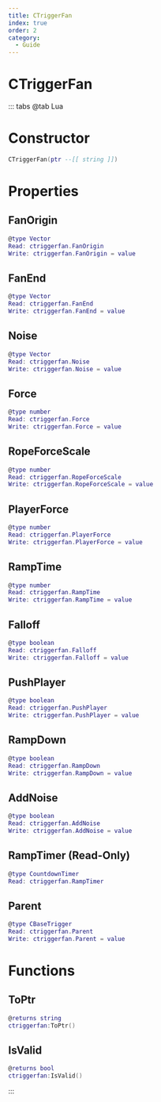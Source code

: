```yaml
---
title: CTriggerFan
index: true
order: 2
category:
  - Guide
---
```


# CTriggerFan

::: tabs
@tab Lua
# Constructor
```lua
CTriggerFan(ptr --[[ string ]])
```
# Properties
## FanOrigin 
```lua
@type Vector
Read: ctriggerfan.FanOrigin
Write: ctriggerfan.FanOrigin = value
```
## FanEnd 
```lua
@type Vector
Read: ctriggerfan.FanEnd
Write: ctriggerfan.FanEnd = value
```
## Noise 
```lua
@type Vector
Read: ctriggerfan.Noise
Write: ctriggerfan.Noise = value
```
## Force 
```lua
@type number
Read: ctriggerfan.Force
Write: ctriggerfan.Force = value
```
## RopeForceScale 
```lua
@type number
Read: ctriggerfan.RopeForceScale
Write: ctriggerfan.RopeForceScale = value
```
## PlayerForce 
```lua
@type number
Read: ctriggerfan.PlayerForce
Write: ctriggerfan.PlayerForce = value
```
## RampTime 
```lua
@type number
Read: ctriggerfan.RampTime
Write: ctriggerfan.RampTime = value
```
## Falloff 
```lua
@type boolean
Read: ctriggerfan.Falloff
Write: ctriggerfan.Falloff = value
```
## PushPlayer 
```lua
@type boolean
Read: ctriggerfan.PushPlayer
Write: ctriggerfan.PushPlayer = value
```
## RampDown 
```lua
@type boolean
Read: ctriggerfan.RampDown
Write: ctriggerfan.RampDown = value
```
## AddNoise 
```lua
@type boolean
Read: ctriggerfan.AddNoise
Write: ctriggerfan.AddNoise = value
```
## RampTimer (Read-Only)
```lua
@type CountdownTimer
Read: ctriggerfan.RampTimer
```
## Parent 
```lua
@type CBaseTrigger
Read: ctriggerfan.Parent
Write: ctriggerfan.Parent = value
```
# Functions
## ToPtr
```lua
@returns string
ctriggerfan:ToPtr()
```
## IsValid
```lua
@returns bool
ctriggerfan:IsValid()
```

:::